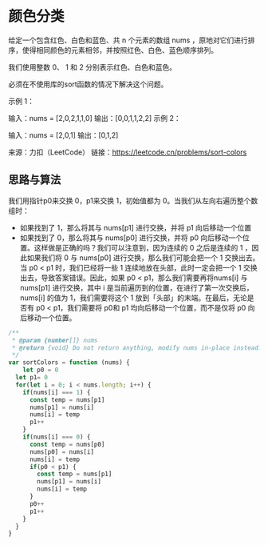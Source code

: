 # 颜色分类

给定一个包含红色、白色和蓝色、共 n 个元素的数组 nums ，原地对它们进行排序，使得相同颜色的元素相邻，并按照红色、白色、蓝色顺序排列。

我们使用整数 0、 1 和 2 分别表示红色、白色和蓝色。

必须在不使用库的sort函数的情况下解决这个问题。

示例 1：

输入：nums = [2,0,2,1,1,0]
输出：[0,0,1,1,2,2]
示例 2：

输入：nums = [2,0,1]
输出：[0,1,2]

来源：力扣（LeetCode）
链接：<https://leetcode.cn/problems/sort-colors>

## 思路与算法

我们用指针p0来交换 0，p1来交换 1，初始值都为 0。当我们从左向右遍历整个数组时：

- 如果找到了 1，那么将其与 nums[p1] 进行交换，并将 p1 向后移动一个位置
- 如果找到了 0，那么将其与 nums[p0] 进行交换，并将 p0 向后移动一个位置。这样做是正确的吗？我们可以注意到，因为连续的 0 之后是连续的 1 ，因此如果我们将 0 与 nums[p0] 进行交换，那么我们可能会把一个 1 交换出去。当 p0 < p1 时，我们已经将一些 1 连续地放在头部，此时一定会把一个 1 交换出去，导致答案错误。因此，如果 p0 < p1，那么我们需要再将nums[i] 与 nums[p1] 进行交换，其中 i 是当前遍历到的位置，在进行了第一次交换后，nums[i] 的值为 1，我们需要将这个 1 放到「头部」的末端。在最后，无论是否有 p0 < p1，我们需要将 p0和 p1 均向后移动一个位置，而不是仅将 p0 向后移动一个位置。

```js
/**
 * @param {number[]} nums
 * @return {void} Do not return anything, modify nums in-place instead.
 */
var sortColors = function (nums) {
	let p0 = 0
  let p1= 0
  for(let i = 0; i < nums.length; i++) {
    if(nums[i] === 1) {
      const temp = nums[p1]
      nums[p1] = nums[i]
      nums[i] = temp
      p1++
    }
    if(nums[i] === 0) {
      const temp = nums[p0]
      nums[p0] = nums[i]
      nums[i] = temp
      if(p0 < p1) {
        const temp = nums[p1]
        nums[p1] = nums[i]
        nums[i] = temp
      }
      p0++
      p1++
    }
  }
}
```
